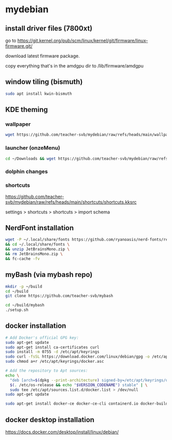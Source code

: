 # mydebian

## install driver files (7800xt)

go to https://git.kernel.org/pub/scm/linux/kernel/git/firmware/linux-firmware.git/

download latest firmware package.

copy everything that's in the amdgpu dir to /lib/firmware/amdgpu

## window tiling (bismuth)

```bash
sudo apt install kwin-bismuth
```

## KDE theming

### wallpaper

```bash
wget https://github.com/teacher-svb/mydebian/raw/refs/heads/main/wallpapers/no-mans-sky-minimal-art_3840x2160.jpg -P ~/.local/share/wallpapers/
```

### launcher (onzeMenu)

```bash
cd ~/Downloads && wget https://github.com/teacher-svb/mydebian/raw/refs/heads/main/launcher/OnzeMenu.tar.gz -P ~/Downloads/ && plasmapkg2 -i ./OnzeMenu.tar.gz
```

### dolphin changes



### shortcuts

https://github.com/teacher-svb/mydebian/raw/refs/heads/main/shortcuts/shortcuts.kksrc

settings > shortcuts > shortcuts > import schema

## NerdFont installation

```bash
wget -P ~/.local/share/fonts https://github.com/ryanoasis/nerd-fonts/releases/download/v3.0.2/JetBrainsMono.zip \
&& cd ~/.local/share/fonts \
&& unzip JetBrainsMono.zip \
&& rm JetBrainsMono.zip \
&& fc-cache -fv
```

## myBash (via mybash repo)

```bash
mkdir -p ~/build
cd ~/build
git clone https://github.com/teacher-svb/mybash
```

```bash
cd ~/build/mybash
./setup.sh
```

## docker installation

```bash
# Add Docker's official GPG key:
sudo apt-get update
sudo apt-get install ca-certificates curl
sudo install -m 0755 -d /etc/apt/keyrings
sudo curl -fsSL https://download.docker.com/linux/debian/gpg -o /etc/apt/keyrings/docker.asc
sudo chmod a+r /etc/apt/keyrings/docker.asc

# Add the repository to Apt sources:
echo \
  "deb [arch=$(dpkg --print-architecture) signed-by=/etc/apt/keyrings/docker.asc] https://download.docker.com/linux/debian \
  $(. /etc/os-release && echo "$VERSION_CODENAME") stable" | \
  sudo tee /etc/apt/sources.list.d/docker.list > /dev/null
sudo apt-get update
```

```bash
sudo apt-get install docker-ce docker-ce-cli containerd.io docker-buildx-plugin docker-compose-plugin
```

## docker desktop installation

https://docs.docker.com/desktop/install/linux/debian/
